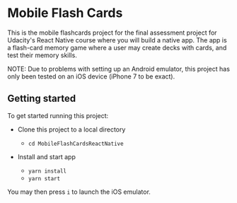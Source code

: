 # Mobile Flash Cards

This is the mobile flashcards project for the final assessment project for Udacity's React Native course where you will build a native app. The app is a flash-card memory game where a user may create decks with cards, and test their memory skills. 

NOTE: Due to problems with setting up an Android emulator, this project has only been tested on an iOS device (iPhone 7 to be exact).

## Getting started

To get started running this project:
* Clone this project to a local directory
    - `cd MobileFlashCardsReactNative`

* Install and start app 
    - `yarn install`
    - `yarn start`

You may then press `i` to launch the iOS emulator.

